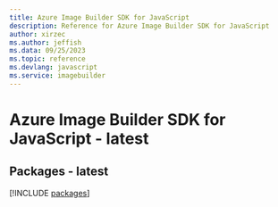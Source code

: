 ```yaml
---
title: Azure Image Builder SDK for JavaScript
description: Reference for Azure Image Builder SDK for JavaScript
author: xirzec
ms.author: jeffish
ms.data: 09/25/2023
ms.topic: reference
ms.devlang: javascript
ms.service: imagebuilder
---
```

# Azure Image Builder SDK for JavaScript - latest
## Packages - latest
[!INCLUDE [packages](image-builder-index.md)]